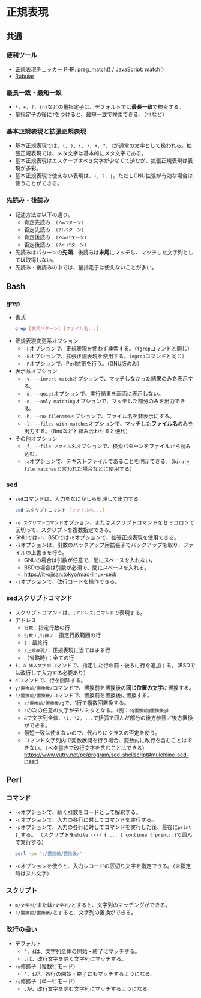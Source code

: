 ﻿# 正規表現
## 共通
### 便利ツール
- [正規表現チェッカー PHP: preg_match() / JavaScript: match()](http://okumocchi.jp/php/re.php)
- [Rubular](https://rubular.com/)

### 最長一致・最短一致
- `*, +, ?, {n}`などの量指定子は、デフォルトでは**最長一致**で検索する。
- 量指定子の後に`?`をつけると、最短一致で検索できる。（`*?`など）

### 基本正規表現と拡張正規表現
- 基本正規表現では、`(, ), {, }, +, ?, |`が通常の文字として扱われる。拡張正規表現では、メタ文字は基本的にメタ文字である。
- 基本正規表現はエスケープすべき文字が少なくて済むが、拡張正規表現は表現が多彩。
- 基本正規表現で使えない表現は、`+, ?, |`。ただしGNU拡張が有効な場合は使うことができる。

### 先読み・後読み
- 記述方法は以下の通り。
	- 肯定先読み：`(?=パターン)`
	- 否定先読み：`(?!パターン)`
	- 肯定後読み：`(?<=パターン)`
	- 否定後読み：`(?<!パターン)`
- 先読みはパターンの**先頭**、後読みは**末尾**にマッチし、マッチした文字列としては取得しない。
- 先読み・後読みの中では、量指定子は使えないことが多い。

## Bash
### grep
- 書式
	```bash
	grep [検索パターン] [ファイル名...]
	```
- 正規表現変更系オプション
  - `-F`オプションで、正規表現を使わず検索する。（`fgrep`コマンドと同じ）
  - `-E`オプションで、拡張正規表現を使用する。（`egrep`コマンドと同じ）
  - `-P`オプションで、Perl拡張を行う。（GNU版のみ）
- 表示系オプション
  - `-v, --invert-match`オプションで、マッチしなかった結果のみを表示する。
  - `-q, --quiet`オプションで、実行結果を画面に表示しない。
  - `-o, --only-matching`オプションで、マッチした部分のみを出力できる。
  - `-h, --no-filename`オプションで、ファイル名を非表示にする。
  - `-l, --files-with-matches`オプションで、マッチした**ファイル名**のみを出力する。（findなどと組み合わせると便利）
- その他オプション
  - `-f, --file ファイル名`オプションで、検索パターンをファイルから読み込む。
  - `-a`オプションで、テキストファイルであることを明示できる。（`binary file matches`と言われた場合などに使用する）

### sed
- `sed`コマンドは、入力をなにかしら処理して出力する。
	```bash
	sed スクリプトコマンド [ファイル名...]
	```
- `-e スクリプトコマンド`オプション、またはスクリプトコマンドをセミコロンで区切って、スクリプトを複数指定できる。
- GNUでは`-r`、BSDでは`-E`オプションで、拡張正規表現を使用できる。
- `-i`オプションは、引数のバックアップ用拡張子でバックアップを取り、ファイルの上書きを行う。
  - GNUの場合は引数が任意で、間にスペースを入れない。
  - BSDの場合は引数が必須で、間にスペースを入れる。 
  - https://it-ojisan.tokyo/mac-linux-sed/
- `-z`オプションで、改行コードを操作できる。

### sedスクリプトコマンド
- スクリプトコマンドは、`[アドレス]コマンド`で表現する。
- アドレス
	- `行数`：指定行数の行
	- `行数１,行数２`：指定行数範囲の行
	- `$`：最終行
	- `/正規表現/`：正規表現に当てはまる行
	- （省略時）：全ての行
- `i, a 挿入文字列`コマンドで、指定した行の前・後ろに行を追加する。（BSDでは改行して入力する必要あり）
- `d`コマンドで、行を削除する。
- `y/置換前/置換後/`コマンドで、置換前を置換後の**同じ位置の文字**に置換する。
- `s/置換前/置換後/`コマンドで、置換前を置換後に置換する。
	- `s/置換前/置換後/g`で、1行で複数回置換する。
	- `s`の次の任意の文字がデリミタとなる。（例：`s@置換前@置換後@`）
	- `&`で文字列全体、`\1, \2, ...`で括弧で囲んだ部分の後方参照／後方置換ができる。
	- 最短一致は使えないので、代わりにクラスの否定を使う。
	- コマンド文字列内で変数展開を行う場合、変数内に改行を含むことはできない。（ベタ書きで改行文字を含むことはできる）
	  https://www.yutry.net/pc/program/sed-shellscript#mulchline-sed-insert

## Perl
### コマンド
- `-e`オプションで、続く引数をコードとして解釈する。
- `-n`オプションで、入力の各行に対してコマンドを実行する。
- `-p`オプションで、入力の各行に対してコマンドを実行した後、最後に`print $_`する。
  （スクリプトを`while (<>) { ... } continue { print; }`で囲んで実行する）
  ```bash
  perl -pe 's/置換前/置換後/'
  ```
- `-0`オプションを使うと、入力レコードの区切り文字を指定できる。（未指定時はヌル文字）

### スクリプト
- `m/文字列/`または`/文字列/`とすると、文字列のマッチングができる。
- `s/置換前/置換後/`とすると、文字列の置換ができる。

### 改行の扱い
- デフォルト
	- `^, $`は、文字列全体の開始・終了にマッチする。
	- `.`は、改行文字を除く文字列にマッチする。
- `/m`修飾子（複数行モード）
	- `^, $`が、各行の開始・終了にもマッチするようになる。
- `/s`修飾子（単一行モード）
	- `.`が、改行文字を除む文字列にマッチするようになる。

